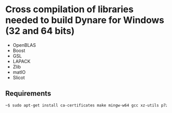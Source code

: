 # Cross compilation of libraries needed to build Dynare for Windows (32 and 64 bits)

- OpenBLAS
- Boost
- GSL
- LAPACK
- Zlib
- matIO
- Slicot

## Requirements
```bash
~$ sudo apt-get install ca-certificates make mingw-w64 gcc xz-utils p7zip-full bzip2 patch git gfortran autoconf
```

